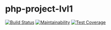 # php-project-lvl1

[![Build Status](https://travis-ci.org/AlexeyShobanov/php-project-lvl1.svg?branch=master)](https://travis-ci.org/AlexeyShobanov/php-project-lvl1)
[![Maintainability](https://api.codeclimate.com/v1/badges/b40b078db8612f4a6484/maintainability)](https://codeclimate.com/github/AlexeyShobanov/php-project-lvl1/maintainability)
[![Test Coverage](https://api.codeclimate.com/v1/badges/b40b078db8612f4a6484/test_coverage)](https://codeclimate.com/github/AlexeyShobanov/php-project-lvl1/test_coverage)